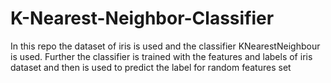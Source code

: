 # K-Nearest-Neighbor-Classifier
In this repo the dataset of iris is used and the classifier KNearestNeighbour is used. Further the classifier is trained with the features and labels of iris dataset and then is used to predict the label for random features set
